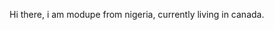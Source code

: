 Hi there, i am modupe from nigeria, currently living in canada.

<!--
**dupe40/dupe40** is a ✨ _special_ ✨ repository because its `README.md` (this file) appears on your GitHub profile.

Here are some ideas to get you started:

- 🔭 I’m currently working on a project
- 🌱 I’m currently exploring new things in technology
- 👯 I’m looking to collaborate on 
- 🤔 I’m looking for help with ...
- 💬 Ask me about anything and everything
- 📫 How to reach me: dupeakin40@yahoo.com
- 😄 Pronouns: ...
- ⚡ Fun fact: i love learning
-->
